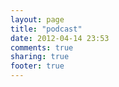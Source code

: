 ```yaml
---
layout: page
title: "podcast"
date: 2012-04-14 23:53
comments: true
sharing: true
footer: true
---
```

